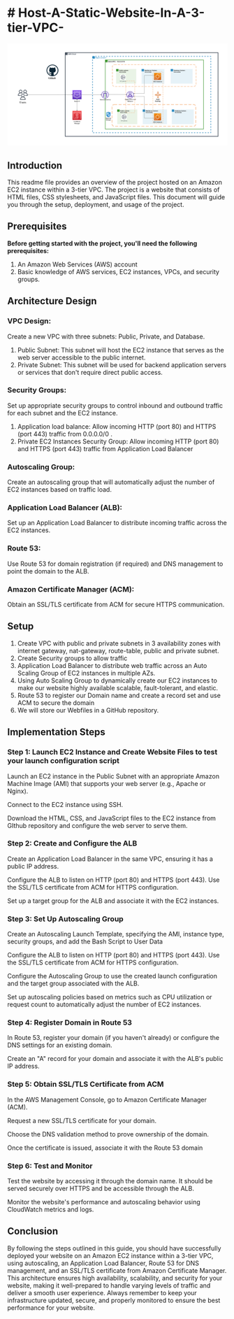 <h1># Host-A-Static-Website-In-A-3-tier-VPC-</h1> 

<img src='Host-A-Static-Website-In-A-3-tier-VPC Reference Architecture.png' alt='Host-A-Static-Website-In-A-3-tier-VPC Reference Architecture'>

<h2>Introduction</h2>

This readme file provides an overview of the project hosted on an Amazon EC2 instance within a 3-tier VPC. The project is a website that consists of HTML files, CSS stylesheets, and JavaScript files. This document will guide you through the setup, deployment, and usage of the project.

<h2>Prerequisites</h2>
<p><b>Before getting started with the project, you'll need the following prerequisites:</b></p>

<ol type="1">
	<li>An Amazon Web Services (AWS) account</li>
	<li>Basic knowledge of AWS services, EC2 instances, VPCs, and security groups.</li>
</ol>

<h2>Architecture Design</h2>
<h3>VPC Design:</h3>
<p>Create a new VPC with three subnets: Public, Private, and Database.</p>
<ol type="1">
	<li>Public Subnet: This subnet will host the EC2 instance that serves as the web server accessible to the public internet.</li>
	<li>Private Subnet: This subnet will be used for backend application servers or services that don't require direct public access.</li>
</ol>
<h3>Security Groups:</h3>
<p>Set up appropriate security groups to control inbound and outbound traffic for each subnet and the EC2 instance.</p>
<ol type="1">
	<li>Application load balance: Allow incoming HTTP (port 80) and HTTPS (port 443) traffic from 0.0.0.0/0 .</li>
	<li>Private EC2 Instances Security Group: Allow incoming HTTP (port 80) and HTTPS (port 443) traffic from Application Load Balancer</li>      
</ol>
</ol>
<h3>Autoscaling Group:</h3>
<p>Create an autoscaling group that will automatically adjust the number of EC2 instances based on traffic load.</p>

<h3>Application Load Balancer (ALB):</h3>
<p>Set up an Application Load Balancer to distribute incoming traffic across the EC2 instances.</p>
<h3>Route 53:</h3>
<p>Use Route 53 for domain registration (if required) and DNS management to point the domain to the ALB.</p>
<h3>Amazon Certificate Manager (ACM):</h3>
<p>Obtain an SSL/TLS certificate from ACM for secure HTTPS communication.</p>


<h2>Setup</h2>
<ol type="1">
	<li>Create VPC with public and private subnets in 3 availability zones with internet gateway, nat-gateway, route-table, public and private subnet.</li>
	<li>Create Security groups to allow traffic</li>
        <li>Application Load Balancer to distribute web traffic across an Auto Scaling Group of EC2 instances in multiple AZs.</li>
        <li>Using Auto Scaling Group to dynamically create our EC2 instances to make our website highly available scalable, fault-tolerant, and elastic.</li>
        <li>Route 53 to register our Domain name and create a record set and use ACM to secure the domain</li>
        <li>We will store our Webfiles in a GitHub repository.</li>
</ol>

<h2>Implementation Steps</h2>
<h3>Step 1: Launch EC2 Instance and Create Website Files to test your launch configuration script</h3>
<p>Launch an EC2 instance in the Public Subnet with an appropriate Amazon Machine Image (AMI) that supports your web server (e.g., Apache or Nginx).</p>
<p>Connect to the EC2 instance using SSH.</p>
<p>Download the HTML, CSS, and JavaScript files to the EC2 instance from GIthub repository and configure the web server to serve them.</p>

<h3>Step 2: Create and Configure the ALB</h3>
<p>Create an Application Load Balancer in the same VPC, ensuring it has a public IP address.</p>
<p>Configure the ALB to listen on HTTP (port 80) and HTTPS (port 443). Use the SSL/TLS certificate from ACM for HTTPS configuration.</p>
<p>Set up a target group for the ALB and associate it with the EC2 instances.</p>

<h3>Step 3: Set Up Autoscaling Group</h3>
<p>Create an Autoscaling Launch Template, specifying the AMI, instance type, security groups, and add the Bash Script to User Data</p>
<p>Configure the ALB to listen on HTTP (port 80) and HTTPS (port 443). Use the SSL/TLS certificate from ACM for HTTPS configuration.</p>
<p>Configure the Autoscaling Group to use the created launch configuration and the target group associated with the ALB.</p>
<p>Set up autoscaling policies based on metrics such as CPU utilization or request count to automatically adjust the number of EC2 instances.</p>

<h3>Step 4: Register Domain in Route 53</h3>
<p>In Route 53, register your domain (if you haven't already) or configure the DNS settings for an existing domain.</p>
<p>Create an "A" record for your domain and associate it with the ALB's public IP address.</p>

<h3>Step 5: Obtain SSL/TLS Certificate from ACM</h3>
<p>In the AWS Management Console, go to Amazon Certificate Manager (ACM).</p>
<p>Request a new SSL/TLS certificate for your domain.</p>
<p>Choose the DNS validation method to prove ownership of the domain.</p>
<p>Once the certificate is issued, associate it with the Route 53 domain</p>

<h3>Step 6: Test and Monitor</h3>
<p>Test the website by accessing it through the domain name. It should be served securely over HTTPS and be accessible through the ALB.</p>
<p>Monitor the website's performance and autoscaling behavior using CloudWatch metrics and logs.</p>


<h2>Conclusion</h2>
<p>By following the steps outlined in this guide, you should have successfully deployed your website on an Amazon EC2 instance within a 3-tier VPC, using autoscaling, an Application Load Balancer, Route 53 for DNS management, and an SSL/TLS certificate from Amazon Certificate Manager. This architecture ensures high availability, scalability, and security for your website, making it well-prepared to handle varying levels of traffic and deliver a smooth user experience. Always remember to keep your infrastructure updated, secure, and properly monitored to ensure the best performance for your website.</p>
